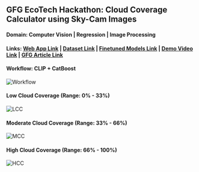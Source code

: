 ## GFG EcoTech Hackathon: Cloud Coverage Calculator using Sky-Cam Images

#### Domain: Computer Vision | Regression | Image Processing

#### Links: [Web App Link](https://huggingface.co/spaces/mykeysid10/gradio-cloud-coverage)  |  [Dataset Link](https://huggingface.co/spaces/mykeysid10/gradio-cloud-coverage)  |  [Finetuned Models Link](https://drive.google.com/file/d/1NyhuqLyiHzXft6227LD3uJyahVgDb0Pe/view?usp=sharing)  |  [Demo Video Link](https://drive.google.com/file/d/15v7tcVPIfufBPIHRFPikgeC232s7MN3h/view?usp=sharing)  |  [GFG Article Link](https://drive.google.com/file/d/15v7tcVPIfufBPIHRFPikgeC232s7MN3h/view?usp=sharing)

#### Workflow: CLIP + CatBoost

![Workflow](https://raw.githubusercontent.com/mykeysid10/EcoTech-Data-Science-GfG-Hackathon-Cloud-Coverage-Calculator/main/Images/System_Architecture.png)

#### Low Cloud Coverage (Range: 0% - 33%)

![LCC](https://raw.githubusercontent.com/mykeysid10/EcoTech-Data-Science-GfG-Hackathon-Cloud-Coverage-Calculator/main/Sample_UI_Test_Set/low/20160826164000.raw.jpg)

#### Moderate Cloud Coverage (Range: 33% - 66%)

![MCC](https://raw.githubusercontent.com/mykeysid10/EcoTech-Data-Science-GfG-Hackathon-Cloud-Coverage-Calculator/main/Sample_UI_Test_Set/moderate/20160304123000.raw.jpg)

#### High Cloud Coverage (Range: 66% - 100%)

![HCC](https://raw.githubusercontent.com/mykeysid10/EcoTech-Data-Science-GfG-Hackathon-Cloud-Coverage-Calculator/main/Sample_UI_Test_Set/high/20210705150000.raw.jpg)
